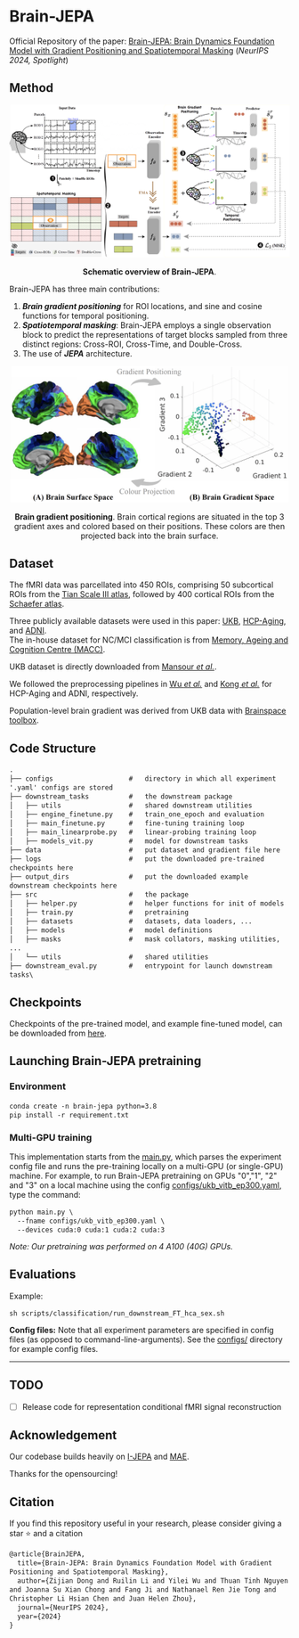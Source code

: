 # Brain-JEPA

Official Repository of the paper: [Brain-JEPA: Brain Dynamics Foundation Model with Gradient Positioning and Spatiotemporal Masking](http://arxiv.org/abs/2409.19407) (*NeurIPS 2024, Spotlight*)
<!-- <br>
__Brain-JEPA: Brain Dynamics Foundation Model with Gradient Positioning and Spatiotemporal Masking__ <br>
The Thirty-eighth Annual Conference on Neural Information Processing Systems (NeurIPS 2024), __Spotlight__ -->

## Method
<p align="center">
  <img src="./assets/framework.png" width="600" alt="framework">
</p>

<div align="center">

<b>Schematic overview of Brain-JEPA</b>.

</div>

Brain-JEPA has three main contributions:
1. **_Brain gradient positioning_** for ROI locations, and sine and cosine functions for temporal positioning. <br>
2. **_Spatiotemporal masking_**: Brain-JEPA employs a single observation block to predict the representations of target blocks sampled from three distinct regions: Cross-ROI, Cross-Time, and Double-Cross. <br>
3. The use of **_JEPA_** architecture. 

<p align="center">
  <img src="./assets/gradient.png" width="500" alt="gradient">
</p>

<div align="center">

<b>Brain gradient positioning</b>. Brain cortical regions are situated in the top 3 gradient axes and colored based on their positions. These colors are then projected back into the brain surface.

</div>

## Dataset
The fMRI data was parcellated into 450 ROIs, comprising 50 subcortical ROIs from the [Tian Scale III atlas](https://www.nature.com/articles/s41593-020-00711-6), followed by 400 cortical ROIs from the [Schaefer atlas](https://academic.oup.com/cercor/article/28/9/3095/3978804).

Three publicly available datasets were used in this paper: [UKB](https://www.ukbiobank.ac.uk/), [HCP-Aging](https://www.humanconnectome.org/study/hcp-lifespan-aging), and [ADNI](https://adni.loni.usc.edu/).<br>
The in-house dataset for NC/MCI classification is from  [Memory, Ageing and Cognition Centre (MACC)](https://medicine.nus.edu.sg/macc/).

UKB dataset is directly downloaded from [Mansour _et al._](https://www.sciencedirect.com/science/article/pii/S105381192300558X).

We followed the preprocessing pipelines in [Wu _et al._](https://www.sciencedirect.com/science/article/pii/S105381192200684X?via%3Dihub) and [Kong _et al._](https://academic.oup.com/cercor/article/29/6/2533/5033556?login=false) for HCP-Aging and ADNI, respectively.

Population-level brain gradient was derived from UKB data with [Brainspace toolbox](https://brainspace.readthedocs.io/en/latest/).

## Code Structure

```
.
├── configs                   #   directory in which all experiment '.yaml' configs are stored
├── downstream_tasks          #   the downstream package
│   ├── utils                 #   shared downstream utilities 
│   ├── engine_finetune.py    #   train_one_epoch and evaluation
│   ├── main_finetune.py      #   fine-tuning training loop
│   ├── main_linearprobe.py   #   linear-probing training loop
│   ├── models_vit.py         #   model for downstream tasks
├── data                      #   put dataset and gradient file here
├── logs                      #   put the downloaded pre-trained checkpoints here
├── output_dirs               #   put the downloaded example downstream checkpoints here
├── src                       #   the package
│   ├── helper.py             #   helper functions for init of models 
│   ├── train.py              #   pretraining
│   ├── datasets              #   datasets, data loaders, ...
│   ├── models                #   model definitions
│   ├── masks                 #   mask collators, masking utilities, ...
│   └── utils                 #   shared utilities
├── downstream_eval.py        #   entrypoint for launch downstream tasks\
```

## Checkpoints
Checkpoints of the pre-trained model, and example fine-tuned model, can be downloaded from [here](https://drive.google.com/drive/folders/1zoe5zjWkj2KY824XWTukrXxrMno2mlN5?usp=sharing).

## Launching Brain-JEPA pretraining

### Environment
```
conda create -n brain-jepa python=3.8
pip install -r requirement.txt
```

### Multi-GPU training
This implementation starts from the [main.py](main.py), which parses the experiment config file and runs the pre-training locally on a multi-GPU (or single-GPU) machine. For example, to run Brain-JEPA pretraining on GPUs "0","1", "2" and "3" on a local machine using the config [configs/ukb_vitb_ep300.yaml](configs/ukb_vitb_ep300.yaml), type the command:
```
python main.py \
  --fname configs/ukb_vitb_ep300.yaml \
  --devices cuda:0 cuda:1 cuda:2 cuda:3
```

*Note: Our pretraining was performed on 4 A100 (40G) GPUs.*

## Evaluations
Example:

```
sh scripts/classification/run_downstream_FT_hca_sex.sh
```

**Config files:**
Note that all experiment parameters are specified in config files (as opposed to command-line-arguments). See the [configs/](configs/) directory for example config files.


---

## TODO

- [ ] Release code for representation conditional fMRI signal reconstruction


## Acknowledgement
Our codebase builds heavily on [I-JEPA](https://github.com/facebookresearch/ijepa) and [MAE](https://github.com/facebookresearch/mae).

Thanks for the opensourcing!

## Citation
If you find this repository useful in your research, please consider giving a star :star: and a citation
```
@article{BrainJEPA,
  title={Brain-JEPA: Brain Dynamics Foundation Model with Gradient Positioning and Spatiotemporal Masking},
  author={Zijian Dong and Ruilin Li and Yilei Wu and Thuan Tinh Nguyen and Joanna Su Xian Chong and Fang Ji and Nathanael Ren Jie Tong and Christopher Li Hsian Chen and Juan Helen Zhou},
  journal={NeurIPS 2024},
  year={2024}
}
